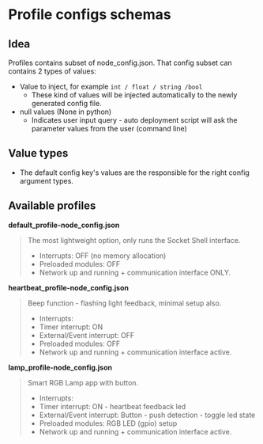 # Profile configs schemas

## Idea

Profiles contains subset of node_config.json.
That config subset can contains 2 types of values:

- Value to inject, for example `int / float / string /bool`
  - These kind of values will be injected automatically to the newly generated config file. 
- null values (None in python)
  - Indicates user input query - auto deployment script will ask the parameter values from the user (command line)
  
## Value types

- The default config key's values are the responsible for the right config argument types.


## Available profiles

**default_profile-node_config.json**

> The most lightweight option, only runs the Socket Shell interface.
> - Interrupts: OFF (no memory allocation)
> - Preloaded modules: OFF
> - Network up and running + communication interface ONLY.

**heartbeat_profile-node_config.json**

> Beep function - flashing light feedback, minimal setup also.
> - Interrupts:
>  - Timer interrupt: ON
>  - External/Event interrupt: OFF 
> - Preloaded modules: OFF
> - Network up and running + communication interface active.

**lamp_profile-node_config.json**

> Smart RGB Lamp app with button. 
> - Interrupts:
>  - Timer interrupt: ON - heartbeat feedback led
>  - External/Event interrupt: Button - push detection - toggle led state 
> - Preloaded modules: RGB LED (gpio) setup
> - Network up and running + communication interface active.